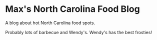 # Max's North Carolina Food Blog
A blog about hot North Carolina food spots.

Probably lots of barbecue and Wendy's.
Wendy's has the best frosties!
